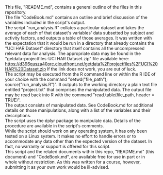 This file, "README.md", contains a general outline of the files in this repository.<br/>
The file "CodeBook.md" contains an outline and brief discussion of the variables included in the script's output.<br/>
The script "run_analysis.R" collates a particular dataset and takes the average of each of that dataset's variables' data subsetted by subject and activity factors, and outputs a table of those averages. It was written with the expectation that it would be run in a directory that already contains the "UCI HAR Dataset" directory that itself contains all the uncompressed relevant data for analysis. The appropriate data may be found in the "getdata-projectfiles-UCI HAR Dataset.zip" file available here: https://d396qusza40orc.cloudfront.net/getdata%2Fprojectfiles%2FUCI%20HAR%20Dataset.zip If the link does not work, you are out of luck.<br/>
The script may be executed from the R command line or within the R IDE of your choice with the command "setwd("file_path"); source("run_analysis.R")". It outputs to the working directory a plain text file entitled "project.txt" that comprises the manipulated data. The output file may be read back into R with the command "read.table(file_path, header = TRUE)".<br/>
The output consists of manipulated data. See CodeBook.md for additional details on those manipulations, along with a list of the variables and their descriptions.<br/>
The script uses the dplyr package to manipulate data. Details of the procedure are available in the script's comments.<br/>
While the script should work on any operating system, it has only been tested on a Linux system. It makes no effort to handle errors or to accommodate any data other than the expected version of the dataset. In fact, no warranty or support is offered for this script.<br/>
This script and the related documents within this repo, "README.md" (this document) and "CodeBook.md", are available free for use in part or in whole without restriction. As this was written for a course, however, submitting it as your own work would be ill-advised.<br/>
